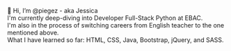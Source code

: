 👋 Hi, I’m @piegez - aka Jessica <br> 
I'm currently deep-diving into Developer Full-Stack Python at EBAC. <br>
I'm also in the process of switching careers from English teacher to the one mentioned above. <br>
What I have learned so far: HTML, CSS, Java, Bootstrap, jQuery, and SASS.

<!---
piegez/piegez is a ✨ special ✨ repository because its `README.md` (this file) appears on your GitHub profile.
You can click the Preview link to take a look at your changes.
--->
